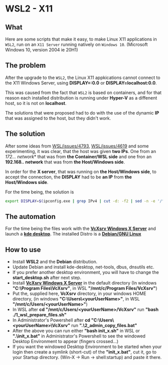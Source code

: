 # WSL2 - X11
## What
Here are some scripts that make it easy, to make Linux X11 applications in `WSL2`, run on an `X11 Server` running natively on `Windows 10`. (Microsoft Windows 10, version 2004 ie 20H1)

## The problem
After the upgrade to the `WSL2`, the Linux X11 appkications cannot connect to the X11 Windows Server, using
**DISPLAY=:0.0** or **DISPLAY=localhost:0.0**.

This was caused from the fact that `WSL2` is based on containers, and for that reason each installed distribution is running under **Hyper-V** as a diffenent host, so it is not on **localhost**.

The solutions that were proposed had to do with the use of the dynamic **IP** that was assigned to the host, but they didn't work.

## The solution
After some ideas from [WSL/issues/4793](https://github.com/microsoft/WSL/issues/4793#issuecomment-577232999), [WSL/issues/4619](https://github.com/microsoft/WSL/issues/4619) and some experimenting, it was clear,
that the host was given **two IPs**.
One from an **172.*.*.* network** that was from **the Container/WSL side** and
one fron an **192.168.*.* network** that was from **the Host/Windows side**.

In order for the **X server**, that was running on **the Host/Windows side**, to accept the connection,
the **DISPLAY** had to be **an IP** from **the Host/Windows side**.

For the time being, the solution is 
```bash
export DISPLAY=$(ipconfig.exe | grep IPv4 | cut -d: -f2 | sed -n -e '/^ 172/d' -e 's/ \([0-9\.]*\).*/\1:0.0/p')
```

## The automation
For the time being the files work with the **[VcXsrv Windows X Server](https://sourceforge.net/projects/vcxsrv/)**
and launch a **[kde desktop](https://kde.org/)**. The installed Distro is a **[Debian/GNU Linux](https://www.debian.org/)**

## How to use
+ Install **WSL2** and the **Debian** distribution. 
+ Update Debian and install kde-desktop, net-tools, dbus, dnsutils etc.
+ If you prefer another desktop environment, you will have to change the **start_desktop.sh** after next step.
+ Install **[VcXsrv Windows X Server](https://sourceforge.net/projects/vcxsrv/)** in the default directory (In windows **"C:\Program Files\VcXsrv"**, in WSL **"/mnt/c/Program Files/VcXsrv"**)
+ Put the, supplied here, **VcXsrv** directory, in your windows HOME directory, (in windows **"C:\Users\\&lt;yourUserName>"**, in WSL **"/mnt/c/Users/&lt;yourUserName>"**)
+ In WSL after **cd "/mnt/c/Users/&lt;yourUserName>/VcXsrv"** run **"bash ./1_wsl_prepare_files.sh"**
+ In Administrator's Powershell after **cd "C:\Users\\&lt;yourUserName>\VcXsrv"** run **".\2_admin_copy_files.bat"**
+ After the above you can run either **"bash init_x.sh"** in WSL or **".\init_x.bat"** in Administrator's Powershell to see the windowed Desktop Environment to appear (fingers crossed...)
+ If you want the windowed Desktop Environment to be started when your login then create a symlink (short-cut) of the **"init_x.bat"**, cut it, go to your Startup directory. (Win-X -> Run -> shell:startup) and paste it there.
